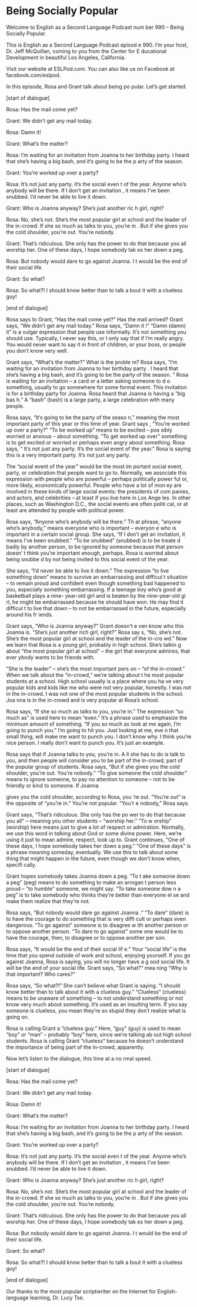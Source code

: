 # Being Socially Popular

Welcome to English as a Second Language Podcast num ber 990 – Being Socially Popular.

This is English as a Second Language Podcast episod e 990. I’m your host, Dr. Jeff McQuillan, coming to you from the Center for E ducational Development in beautiful Los Angeles, California.

Visit our website at ESLPod.com. You can also like us on Facebook at facebook.com/eslpod.

In this episode, Rosa and Grant talk about being po pular. Let’s get started.

[start of dialogue]

Rosa: Has the mail come yet?

Grant: We didn’t get any mail today.

Rosa: Damn it!

Grant: What’s the matter?

Rosa: I’m waiting for an invitation from Joanna to her birthday party. I heard that she’s having a big bash, and it’s going to be the p arty of the season.

Grant: You’re worked up over a party?

Rosa: It’s not just any party. It’s the social even t of the year. Anyone who’s anybody will be there. If I don’t get an invitation , it means I’ve been snubbed. I’d never be able to live it down.

Grant: Who is Joanna anyway? She’s just another ric h girl, right?

Rosa: No, she’s not. She’s the most popular girl at  school and the leader of the in-crowd. If she so much as talks to you, you’re in . But if she gives you the cold shoulder, you’re out. You’re nobody.

Grant: That’s ridiculous. She only has the power to  do that because you all worship her. One of these days, I hope somebody tak es her down a peg.

Rosa: But nobody would dare to go against Joanna. I t would be the end of their social life.

Grant: So what?

Rosa: So what?! I should know better than to talk a bout it with a clueless guy!

[end of dialogue]

Rosa says to Grant, “Has the mail come yet?” Has the mail arrived? Grant says, “We didn’t get any mail today.” Rosa says, “Damn it !” “Damn (damn) it” is a vulgar expression that people use informally. It’s not something you should use. Typically, I never say this, or I only say that if I’m really angry. You would never want to say it in front of children, or your boss, or people you don’t know very well.

Grant says, “What’s the matter?” What is the proble m? Rosa says, “I’m waiting for an invitation from Joanna to her birthday party . I heard that she’s having a big bash, and it’s going to be the party of the season. ” Rosa is waiting for an invitation – a card or a letter asking someone to d o something, usually to go somewhere for some formal event. This invitation is  for a birthday party for Joanna. Rosa heard that Joanna is having a “big bas h.” A “bash” (bash) is a large party, a large celebration with many people.

Rosa says, “It’s going to be the party of the seaso n,” meaning the most important party of this year or this time of year. Grant says , “You’re worked up over a party?” “To be worked up” means to be excited – pos sibly worried or anxious – about something. “To get worked up over” something is to get excited or worried or perhaps even angry about something. Rosa says, “ It’s not just any party. It’s the social event of the year.” Rosa is saying this is a very important party. It’s not just any party.

The “social event of the year” would be the most im portant social event, party, or celebration that people want to go to. Normally, we  associate this expression with people who are powerful – perhaps politically power ful or, more likely, economically powerful. People who have a lot of mon ey are involved in these kinds of large social events: the presidents of com panies, and actors, and celebrities – at least if you live here in Los Ange les. In other places, such as Washington D.C., the social events are often politi cal, or at least are attended by people with political power.

Rosa says, “Anyone who’s anybody will be there.” Th at phrase, “anyone who’s anybody,” means everyone who is important – everyon e who is important in a certain social group. She says, “If I don’t get an invitation, it means I’ve been snubbed.” “To be snubbed” (snubbed) is to be treate d badly by another person, to be ignored by someone because that person doesn’ t think you’re important enough, perhaps. Rosa is worried about being snubbe d by not being invited to this social event of the year.

She says, “I’d never be able to live it down.” The expression “to live something down” means to survive an embarrassing and difficul t situation – to remain proud and confident even though something bad happened to  you, especially something embarrassing. If a teenage boy who’s good  at basketball plays a nine- year-old girl and is beaten by the nine-year-old gi rl, he might be embarrassed because he should have won. He may find it difficul t to live that down – to not be embarrassed in the future, especially around his fr iends.

Grant says, “Who is Joanna anyway?” Grant doesn’t e ven know who this Joanna is. “She’s just another rich girl, right?” Rosa say s, “No, she’s not. She’s the most popular girl at school and the leader of the in-cro wd.” Now we learn that Rosa is a young girl, probably in high school. She’s talkin g about “the most popular girl at school” – the girl that everyone admires, that ever ybody wants to be friends with.

“She is the leader” – she’s the most important pers on – “of the in-crowd.” When we talk about the “in-crowd,” we’re talking about t he most popular students at a school. High school usually is a place where you ha ve very popular kids and kids like me who were not very popular, honestly. I was not in the in-crowd. I was not one of the most popular students in the school. Joa nna is in the in-crowd and is very popular at Rosa’s school.

Rosa says, “If she so much as talks to you, you’re in.” The expression “so much as” is used here to mean “even.” It’s a phrase used  to emphasize the minimum amount of something. “If you so much as look at me again, I’m going to punch you.” I’m going to hit you. Just looking at me, eve n that small thing, will make me want to punch you. I don’t know why. I think you’re  nice person. I really don’t want to punch you. It’s just an example.

Rosa says that if Joanna talks to you, you’re in. A ll she has to do is talk to you, and then people will consider you to be part of the  in-crowd, part of the popular group of students. Rosa says, “But if she gives you  the cold shoulder, you’re out. You’re nobody.” “To give someone the cold shoulder”  means to ignore someone, to pay no attention to someone – not to be friendly  or kind to someone. If Joanna

gives you the cold shoulder, according to Rosa, you ’re out. “You’re out” is the opposite of “you’re in.” You’re not popular. “You’r e nobody,” Rosa says.

Grant says, “That’s ridiculous. She only has the po wer to do that because you all” – meaning you other students – “worship her.” “To w orship” (worship) here means just to give a lot of respect or admiration. Normally, we use this word in talking about God or some divine power. Here, we’re  using it just to mean admire, respect, look up to. Grant continues, “One of these days, I hope somebody takes her down a peg.” “One of these days”  is a phrase meaning someday, eventually. We use this to talk about some thing that might happen in the future, even though we don’t know when, specifi cally.

Grant hopes somebody takes Joanna down a peg. “To t ake someone down a peg” (peg) means to do something to make an arrogan t person less proud – “to humble” someone, we might say. “To take someone dow n a peg” is to take somebody who thinks they’re better than everyone el se and make them realize that they’re not.

Rosa says, “But nobody would dare go against Joanna .” “To dare” (dare) is to have the courage to do something that is very diffi cult or perhaps even dangerous. “To go against” someone is to disagree w ith another person or to oppose another person. “To dare to go against” some one would be to have the courage, then, to disagree or to oppose another per son.

Rosa says, “It would be the end of their social lif e.” Your “social life” is the time that you spend outside of work and school, enjoying  yourself. If you go against Joanna, Rosa is saying, you will no longer have a g ood social life. It will be the end of your social life. Grant says, “So what?” mea ning “Why is that important? Who cares?”

Rosa says, “So what?!” She can’t believe what Grant  is saying. “I should know better than to talk about it with a clueless guy.” “Clueless” (clueless) means to be unaware of something – to not understand something or not know very much about something. It’s used as an insulting term. If  you say someone is clueless, you mean they’re so stupid they don’t realize what is going on.

Rosa is calling Grant a “clueless guy.” Here, “guy”  (guy) is used to mean “boy” or “man” – probably “boy” here, since we’re talking ab out high school students. Rosa is calling Grant “clueless” because he doesn’t  understand the importance of being part of the in-crowd, apparently.

Now let’s listen to the dialogue, this time at a no rmal speed.

 [start of dialogue]

Rosa: Has the mail come yet?

Grant: We didn’t get any mail today.

Rosa: Damn it!

Grant: What’s the matter?

Rosa: I’m waiting for an invitation from Joanna to her birthday party. I heard that she’s having a big bash, and it’s going to be the p arty of the season.

Grant: You’re worked up over a party?

Rosa: It’s not just any party. It’s the social even t of the year. Anyone who’s anybody will be there. If I don’t get an invitation , it means I’ve been snubbed. I’d never be able to live it down.

Grant: Who is Joanna anyway? She’s just another ric h girl, right?

Rosa: No, she’s not. She’s the most popular girl at  school and the leader of the in-crowd. If she so much as talks to you, you’re in . But if she gives you the cold shoulder, you’re out. You’re nobody.

Grant: That’s ridiculous. She only has the power to  do that because you all worship her. One of these days, I hope somebody tak es her down a peg.

Rosa: But nobody would dare to go against Joanna. I t would be the end of their social life.

Grant: So what?

Rosa: So what?! I should know better than to talk a bout it with a clueless guy!

[end of dialogue]

Our thanks to the most popular scriptwriter on the Internet for English-language learning, Dr. Lucy Tse.




